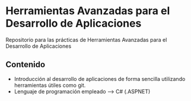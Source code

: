 # Herramientas Avanzadas para el Desarrollo de Aplicaciones

Repositorio para las prácticas de Herramientas Avanzadas para el Desarrollo de Aplicaciones

## Contenido

- Introducción al desarrollo de aplicaciones de forma sencilla utilizando herramientas útiles como git.
- Lenguaje de programación empleado --> C# (.ASPNET)

